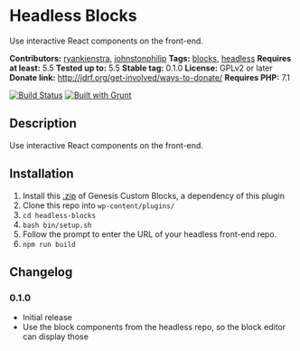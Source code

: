 # Headless Blocks

Use interactive React components on the front-end.

**Contributors:** [ryankienstra](https://profiles.wordpress.org/ryankienstra), [johnstonphilip](https://profiles.wordpress.org/johnstonphilip/)
**Tags:** [blocks](https://wordpress.org/plugins/tags/blocks), [headless](https://wordpress.org/plugins/tags/headless)
**Requires at least:** 5.5
**Tested up to:** 5.5
**Stable tag:** 0.1.0
**License:** GPLv2 or later
**Donate link:** http://jdrf.org/get-involved/ways-to-donate/
**Requires PHP:** 7.1

[![Build Status](https://travis-ci.org/kienstra/headless-blocks.svg?branch=master)](https://travis-ci.org/kienstra/headless-blocks) [![Built with Grunt](https://gruntjs.com/cdn/builtwith.svg)](http://gruntjs.com)

## Description ##

Use interactive React components on the front-end.

## Installation ##

1. Install this [.zip](https://github.com/studiopress/genesis-custom-blocks/files/6026023/genesis-custom-blocks.1.1.0.zip) of Genesis Custom Blocks, a dependency of this plugin
1. Clone this repo into `wp-content/plugins/`
1. `cd headless-blocks`
1. `bash bin/setup.sh`
1. Follow the prompt to enter the URL of your headless front-end repo.
1. `npm run build`

## Changelog ##

### 0.1.0 ###
- Initial release
- Use the block components from the headless repo, so the block editor can display those
